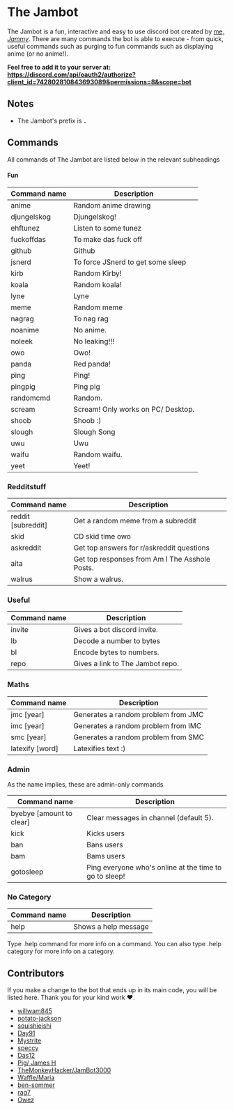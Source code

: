 # The Jambot

The Jambot is a fun, interactive and easy to use discord bot created by [me, *Jammy*](https://github.com/RealJammy). There are many commands the bot is able to execute - from quick, useful commands such as purging to fun commands such as displaying anime (or no anime!).

**Feel free to add it to your server at: https://discord.com/api/oauth2/authorize?client_id=742802810843693089&permissions=8&scope=bot**

## Notes

- The Jambot's prefix is **`.`**

## Commands

All commands of The Jambot are listed below in the relevant subheadings

#### Fun

| Command name | Description                        |
| ------------ | ---------------------------------- |
| anime        | Random anime drawing               |
| djungelskog  | Djungelskog!                       |
| ehftunez     | Listen to some tunez               | 
| fuckoffdas   | To make das fuck off               | 
| github       | Github                             |
| jsnerd       | To force JSnerd to get some sleep  |
| kirb         | Random Kirby!                      | 
| koala        | Random koala!                      | 
| lyne         | Lyne                               |
| meme         | Random meme                        |
| nagrag       | To nag rag                         |
| noanime      | No anime.                          |
| noleek       | No leaking!!!                      |
| owo          | Owo!                               | 
| panda        | Red panda!                         |
| ping         | Ping!                              |
| pingpig      | Ping pig                           |
| randomcmd    | Random.                            |
| scream       | Scream! Only works on PC/ Desktop. |
| shoob        | Shoob :)                           |
| slough       | Slough Song                        |
| uwu          | Uwu                                |
| waifu        | Random waifu.                      |
| yeet         | Yeet!                              | 

 
### Redditstuff

| Command name       | Description                                    |
| ------------------ | ---------------------------------------------- |
| reddit [subreddit] | Get a random meme from a subreddit             |
| skid               | CD skid time owo                               | 
| askreddit          | Get top answers for r/askreddit questions      | 
| aita               | Get top responses from Am I The Asshole Posts. |
| walrus             | Show a walrus.                                 |
 
### Useful

| Command name | Description                      |
| ------------ | -------------------------------- |
| invite       | Gives a bot discord invite.      |
| lb           | Decode a number to bytes         |
| bl           | Encode bytes to numbers.         |
| repo         | Gives a link to The Jambot repo. | 

### Maths

| Command name    | Description                         |
| --------------- | ----------------------------------- |
| jmc [year]      | Generates a random problem from JMC |
| imc [year]      | Generates a random problem from IMC |
| smc [year]      | Generates a random problem from SMC |
| latexify [word] | Latexifies text :)                  |

### Admin

As the name implies, these are admin-only commands

| Command name             | Description                                            |
| ------------------------ | ------------------------------------------------------ | 
| byebye [amount to clear] | Clear messages in channel (default 5).                 | 
| kick                     | Kicks users                                            | 
| ban                      | Bans users                                             | 
| bam                      | Bams users                                             |
| gotosleep                | Ping everyone who's online at the time to go to sleep! | 

### No Category

| Command name | Description          |
| ------------ | -------------------- |
| help         | Shows a help message |

Type .help command for more info on a command.
You can also type .help category for more info on a category.

## Contributors

If you make a change to the bot that ends up in its main code, you will be listed here. Thank you for your kind work ❤️.

- [willwam845](https://github.com/willwam845)
- [potato-jackson](https://github.com/potato-jackson)
- [squishieishi](https://github.com/squishieishi)
- [Day91](https://github.com/Day91)
- [Mystrite](https://github.com/Mystrite)
- [speccy](https://specatron111.github.io/)
- [Das12](https://github.com/das-12)
- [Pig/ James H](https://github.com/James-261)
- [TheMonkeyHacker/JamBot3000](https://github.com/themonkeyhacker/)
- [Waffle/Maria](https://github.com/maria-waffle)
- [ben-sommer](https://github.com/ben-sommer)
- [rag7](https://github.com/rag7)
- [Owez](https://ogriffiths.com)
